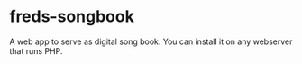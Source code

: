 # freds-songbook
A web app to serve as digital song book. You can install it on any webserver that runs PHP.
